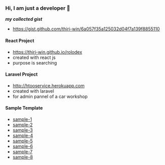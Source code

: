 ### Hi, I am just a developer 👋

***my collected gist***
- https://gist.github.com/thiri-win/6a057f35a125032d04f7a139f8855110

#### React Project

- https://thiri-win.github.io/rolodex
- created with react js
- purpose is searching

#### Laravel Project
* http://htooservice.herokuapp.com
* created with laravel
* for admin pannel of a car workshop

#### Sample Template
- [sample-1](https://glowing-bublanina-94be92.netlify.app/)
- [sample-2](https://chimerical-frangipane-0cfe79.netlify.app/)
- [sample-3](https://idyllic-liger-c31f99.netlify.app/)
- [sample-4](https://transcendent-semifreddo-904ce2.netlify.app/)
- [sample-5](https://jade-granita-821fcd.netlify.app/)
- [sample-6](https://cheery-tanuki-fd8c20.netlify.app/)
- [sample-7](https://dulcet-klepon-522688.netlify.app/)
- [sample-8](https://thiri-win.github.io/frontend-sample-8/)

<!--
**thiri-win/thiri-win** is a ✨ _special_ ✨ repository because its `README.md` (this file) appears on your GitHub profile.

Here are some ideas to get you started:

- 🔭 I’m currently working on ...
- 🌱 I’m currently learning ...
- 👯 I’m looking to collaborate on ...
- 🤔 I’m looking for help with ...
- 💬 Ask me about ...
- 📫 How to reach me: ...
- 😄 Pronouns: ...
- ⚡ Fun fact: ...
-->

